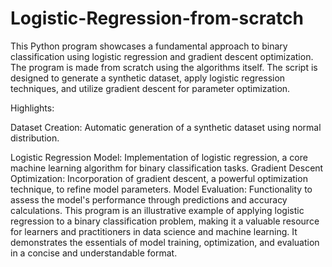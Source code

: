 # Logistic-Regression-from-scratch


This Python program showcases a fundamental approach to binary classification using logistic regression and gradient descent optimization. The program is made from scratch using the algorithms itself. The script is designed to generate a synthetic dataset, apply logistic regression techniques, and utilize gradient descent for parameter optimization.

Highlights:

Dataset Creation: Automatic generation of a synthetic dataset using normal distribution.

Logistic Regression Model: Implementation of logistic regression, a core machine learning algorithm for binary classification tasks.
Gradient Descent Optimization: Incorporation of gradient descent, a powerful optimization technique, to refine model parameters.
Model Evaluation: Functionality to assess the model's performance through predictions and accuracy calculations.
This program is an illustrative example of applying logistic regression to a binary classification problem, making it a valuable resource for learners and practitioners in data science and machine learning. It demonstrates the essentials of model training, optimization, and evaluation in a concise and understandable format.
